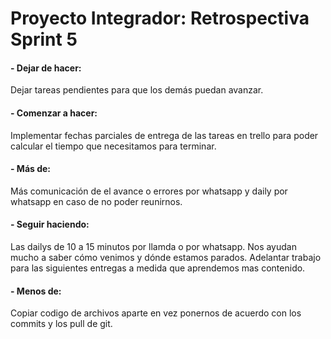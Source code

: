 # Proyecto Integrador: Retrospectiva Sprint 5

#### - Dejar de hacer:

Dejar tareas pendientes para que los demás puedan avanzar. 

#### - Comenzar a hacer:

Implementar fechas parciales de entrega de las tareas en trello para poder calcular el tiempo que necesitamos para terminar. 

#### - Más de: 

Más comunicación de el avance o errores por whatsapp y daily por whatsapp en caso de no poder reunirnos. 

#### - Seguir haciendo: 

Las dailys de 10 a 15 minutos por llamda o por whatsapp. Nos ayudan mucho a saber cómo venimos y dónde estamos parados. Adelantar trabajo para las siguientes entregas a medida que aprendemos mas contenido. 

#### - Menos de:

Copiar codigo de archivos aparte en vez ponernos de acuerdo con los commits y los pull de git. 
